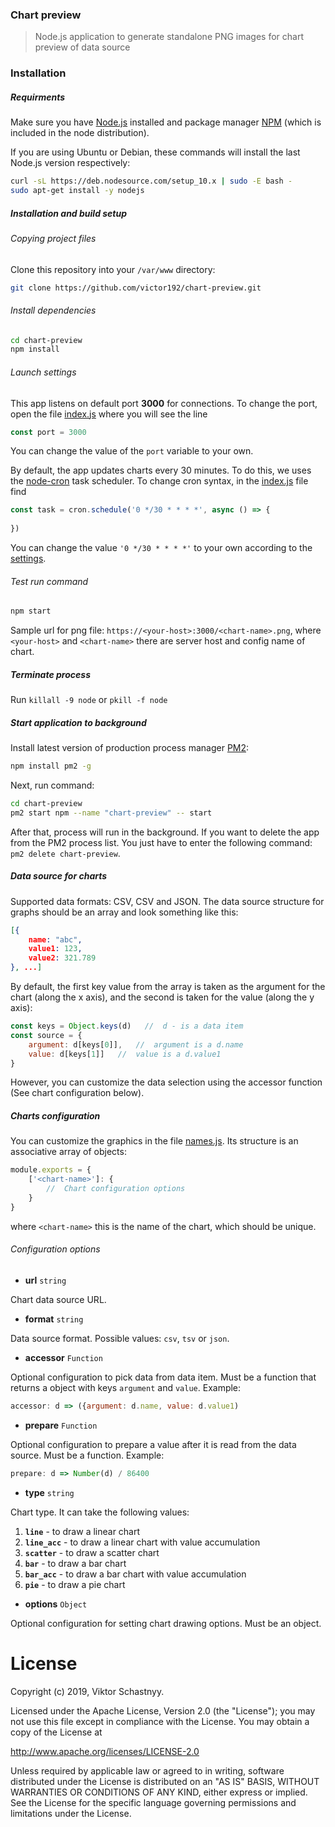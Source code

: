 ### Chart preview

> Node.js application to generate standalone PNG images for chart preview of data source

### Installation

##### Requirments
Make sure you have [Node.js](https://nodejs.org) installed and package manager [NPM](https://www.npmjs.com/) (which is included in the node distribution).

If you are using Ubuntu or Debian, these commands will install the last Node.js version respectively:
```bash
curl -sL https://deb.nodesource.com/setup_10.x | sudo -E bash -
sudo apt-get install -y nodejs
````

##### Installation and build setup
###### Copying project files
Clone this repository into your `/var/www` directory:
```bash
git clone https://github.com/victor192/chart-preview.git
```

###### Install dependencies
```bash
cd chart-preview
npm install
```

###### Launch settings
This app listens on default port **3000** for connections.
To change the port, open the file [index.js](index.js) where you will see the line
```js
const port = 3000
```
You can change the value of the `port` variable to your own.

By default, the app updates charts every 30 minutes.
To do this, we uses the [node-cron](https://www.npmjs.com/package/node-cron) task scheduler.
To change cron syntax, in the [index.js](index.js) file find
```js
const task = cron.schedule('0 */30 * * * *', async () => {
    
})
```
You can change the value `'0 */30 * * * *'` to your own according to the [settings](https://www.npmjs.com/package/node-cron#allowed-fields).

###### Test run command
```bash
npm start
```
Sample url for png file: `https://<your-host>:3000/<chart-name>.png`, where `<your-host>` and `<chart-name>` there are server host and config name of chart.

##### Terminate process
Run `killall -9 node` or `pkill -f node`

##### Start application to background
Install latest version of production process manager [PM2](http://pm2.keymetrics.io/):
``` bash
npm install pm2 -g
```
Next, run command:
```bash
cd chart-preview
pm2 start npm --name "chart-preview" -- start
```
After that, process will run in the background. If you want to delete the app from the PM2 process list. You just have to enter the following command: `pm2 delete chart-preview`.

##### Data source for charts
Supported data formats: CSV, CSV and JSON.
The data source structure for graphs should be an array and look something like this:
``` json
[{
    name: "abc",
    value1: 123,
    value2: 321.789
}, ...]
```

By default, the first key value from the array is taken as the argument for the chart (along the x axis), and the second is taken for the value (along the y axis):
``` js
const keys = Object.keys(d)   //  d - is a data item
const source = {
    argument: d[keys[0]],   //  argument is a d.name
    value: d[keys[1]]   //  value is a d.value1
}
```
However, you can customize the data selection using the accessor function (See chart configuration below).

##### Charts configuration
You can customize the graphics in the file [names.js](charts/names.js).
Its structure is an associative array of objects:
``` js
module.exports = {
    ['<chart-name>']: {
        //  Chart configuration options
    }
}
```
where `<chart-name>` this is the name of the chart, which should be unique.

###### Configuration options
- **url** `string` 

Chart data source URL.

- **format** `string`

Data source format. Possible values: `csv`, `tsv` or `json`.

- **accessor** `Function`

Optional configuration to pick data from data item.
Must be a function that returns a object with keys `argument` and `value`.
Example: 
``` js
accessor: d => ({argument: d.name, value: d.value1)
```

- **prepare** `Function`

Optional configuration to prepare a value after it is read from the data source.
Must be a function. Example:
``` js
prepare: d => Number(d) / 86400
```

- **type** `string`

Chart type. It can take the following values:
   1. **`line`** - to draw a linear chart
   2. **`line_acc`** - to draw a linear chart with value accumulation
   3. **`scatter`** - to draw a scatter chart
   4. **`bar`** - to draw a bar chart
   5. **`bar_acc`** - to draw a bar chart with value accumulation
   6. **`pie`** - to draw a pie chart
   
- **options** `Object`

Optional configuration for setting chart drawing options.
Must be an object.

# License
Copyright (c) 2019, Viktor Schastnyy.

Licensed under the Apache License, Version 2.0 (the "License");
you may not use this file except in compliance with the License.
You may obtain a copy of the License at

   http://www.apache.org/licenses/LICENSE-2.0

Unless required by applicable law or agreed to in writing, software
distributed under the License is distributed on an "AS IS" BASIS,
WITHOUT WARRANTIES OR CONDITIONS OF ANY KIND, either express or implied.
See the License for the specific language governing permissions and
limitations under the License.
